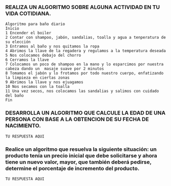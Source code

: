 ### REALIZA UN ALGORITMO SOBRE ALGUNA ACTIVIDAD EN TU VIDA COTIDIANA.

    Algoritmo para baño diario
    Inicio
    1 Encender el boiler
    2 Contar con shampoo, jabón, sandalias, toalla y agua a tenperatura de su elección
    3 Entramos al baño y nos quitamos la ropa
    4 Abrimos la llave de la regadera y regulamos a la temperatura deseada
    5 Nos colocamos debajo del chorro
    6 Cerramos la llave
    7 Colocamos un poco de shampoo en la mano y lo esparcimos por nuestra cabeza dando un  masaje suave por 2 minutos
    8 Tomamos el jabón y lo frotamos por todo nuestro cuerpo, enfatizando la limpieza en ciertas zonas
    9 Abrimos la llave y nos ejuagamos
    10 Nos secamos con la toalla
    11 Una vez secos, nos colocamos las sandalias y salimos con cuidado del baño
    Fin



### DESARROLLA UN ALGORITMO QUE CALCULE LA EDAD DE UNA PERSONA CON BASE A LA OBTENCION DE SU FECHA DE NACIMIENTO.

    TU RESPUESTA AQUI




###  Realice un algoritmo que resuelva la siguiente situación: un producto tenía un precio inicial que debe solicitarse y ahora tiene un nuevo valor, mayor, que también deberá pedirse, determine el porcentaje de incremento del producto. 

    TU RESPUESTA AQUI
